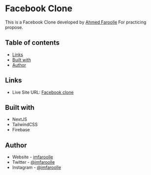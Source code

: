 # Facebook Clone

This is a Facebook Clone developed by [Ahmed Faroolle](https://www.imfaroolle.com/) For practicing propose.

## Table of contents

- [Links](#links)
- [Built with](#built-with)
- [Author](#author)

## Links

- Live Site URL: [Facebook clone](https://imfaroolle-fecebook-clone.netlify.app/)

## Built with

- NextJS
- TailwindCSS
- Firebase

## Author

- Website - [imfaroolle](https://www.imfaroolle.com/)
- Twitter - [@imfaroolle](https://twitter.com/imfaroolle)
- Instagram - [@imfaroolle](https://www.instagram.com/imfaroolle/)
